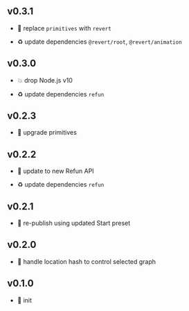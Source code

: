 ## v0.3.1

* 🐞 replace `primitives` with `revert`

* ♻️ update dependencies `@revert/root`, `@revert/animation`

## v0.3.0

* 💥 drop Node.js v10

* ♻️ update dependencies `refun`

## v0.2.3

* 🐞 upgrade primitives

## v0.2.2

* 🐞 update to new Refun API

* ♻️ update dependencies `refun`

## v0.2.1

* 🐞 re-publish using updated Start preset

## v0.2.0

* 🌱 handle location hash to control selected graph

## v0.1.0

* 🐣 init

